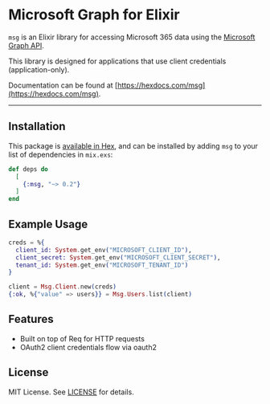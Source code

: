 # Microsoft Graph for Elixir

`msg` is an Elixir library for accessing Microsoft 365 data using the [Microsoft Graph API](https://learn.microsoft.com/en-us/graph/api/overview).

This library is designed for applications that use client credentials (application-only).

Documentation can be found at [https://hexdocs.com/msg](https://hexdocs.com/msg).

---

## Installation

This package is [available in Hex](https://hex.pm/packages/msg), and can be installed by adding `msg` to your list of dependencies in `mix.exs`:

```elixir
def deps do
  [
    {:msg, "~> 0.2"}
  ]
end
```

## Example Usage

```elixir
creds = %{
  client_id: System.get_env("MICROSOFT_CLIENT_ID"),
  client_secret: System.get_env("MICROSOFT_CLIENT_SECRET"),
  tenant_id: System.get_env("MICROSOFT_TENANT_ID")
}

client = Msg.Client.new(creds)
{:ok, %{"value" => users}} = Msg.Users.list(client)
```

## Features

- Built on top of Req for HTTP requests
- OAuth2 client credentials flow via oauth2

## License

MIT License. See [LICENSE](/LICENSE) for details.
